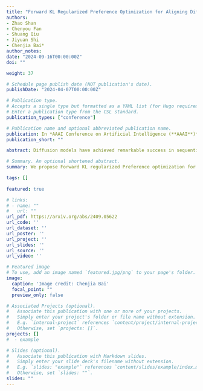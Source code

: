 ```yaml
---
title: "Forward KL Regularized Preference Optimization for Aligning Diffusion Policies."
authors:
- Zhao Shan
- Chenyou Fan
- Shuang Qiu
- Jiyuan Shi
- Chenjia Bai*
author_notes:
date: "2024-09-16T00:00:00Z"
doi: ""

weight: 37

# Schedule page publish date (NOT publication's date).
publishDate: "2024-04-07T00:00:00Z"

# Publication type.
# Accepts a single type but formatted as a YAML list (for Hugo requirements).
# Enter a publication type from the CSL standard.
publication_types: ["conference"]

# Publication name and optional abbreviated publication name.
publication: In *AAAI Conference on Artificial Intelligence (**AAAI**)*, 2025
publication_short: ""

abstract: Diffusion models have achieved remarkable success in sequential decision-making by leveraging the highly expressive model capabilities in policy learning. A central problem for learning diffusion policies is to align the policy output with human intents in various tasks. To achieve this, previous methods conduct return-conditioned policy generation or Reinforcement Learning (RL)-based policy optimization, while they both rely on pre-defined reward functions. In this work, we propose a novel framework, Forward KL regularized Preference optimization for aligning Diffusion policies, to align the diffusion policy with preferences directly. We first train a diffusion policy from the offline dataset without considering the preference, and then align the policy to the preference data via direct preference optimization. During the alignment phase, we formulate direct preference learning in a diffusion policy, where the forward KL regularization is employed in preference optimization to avoid generating out-of-distribution actions. We conduct extensive experiments for MetaWorld manipulation and D4RL tasks. The results show our method exhibits superior alignment with preferences and outperforms previous state-of-the-art algorithms.

# Summary. An optional shortened abstract.
summary: We propose Forward KL regularized Preference optimization for aligning Diffusion policies to align the diffusion policy with preferences, learning to align the policy output with human intents in various tasks.

tags: []
  
featured: true

# links:
# - name: ""
#   url: ""
url_pdf: https://arxiv.org/abs/2409.05622
url_code: ''
url_dataset: ''
url_poster: ''
url_project: ''
url_slides: ''
url_source: ''
url_video: ''

# Featured image
# To use, add an image named `featured.jpg/png` to your page's folder. 
image:
  caption: 'Image credit: Chenjia Bai'
  focal_point: ""
  preview_only: false

# Associated Projects (optional).
#   Associate this publication with one or more of your projects.
#   Simply enter your project's folder or file name without extension.
#   E.g. `internal-project` references `content/project/internal-project/index.md`.
#   Otherwise, set `projects: []`.
projects: []
#  - example

# Slides (optional).
#   Associate this publication with Markdown slides.
#   Simply enter your slide deck's filename without extension.
#   E.g. `slides: "example"` references `content/slides/example/index.md`.
#   Otherwise, set `slides: ""`.
slides: ""
---
```

